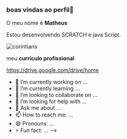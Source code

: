 ### boas vindas ao perfil🤯

O meu nome é **Matheus**

Estou desenvolvendo SCRATCH e java Script.

![corintians](https://media.tenor.com/nX3BdES-doYAAAAi/timao.gif)

meu **curriculo profissional**

https://drive.google.com/drive/home

- 🔭 I’m currently working on ...
- 🌱 I’m currently learning ...
- 👯 I’m looking to collaborate on ...
- 🤔 I’m looking for help with ...
- 💬 Ask me about ...
- 📫 How to reach me: ...
- 😄 Pronouns: ...
- ⚡ Fun fact: ...
-->
